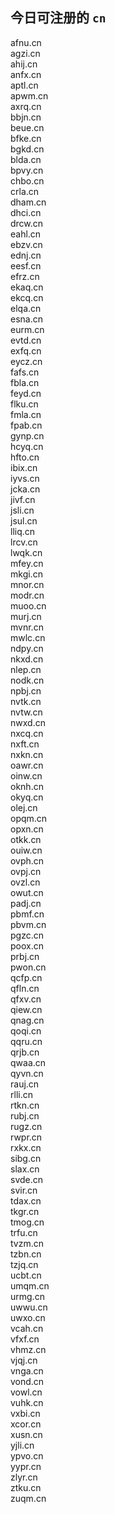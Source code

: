 
## 今日可注册的 `cn`
>
afnu.cn   
agzi.cn   
ahij.cn   
anfx.cn   
aptl.cn   
apwm.cn   
axrq.cn   
bbjn.cn   
beue.cn   
bfke.cn   
bgkd.cn   
blda.cn   
bpvy.cn   
chbo.cn   
crla.cn   
dham.cn   
dhci.cn   
drcw.cn   
eahl.cn   
ebzv.cn   
ednj.cn   
eesf.cn   
efrz.cn   
ekaq.cn   
ekcq.cn   
elqa.cn   
esna.cn   
eurm.cn   
evtd.cn   
exfq.cn   
eycz.cn   
fafs.cn   
fbla.cn   
feyd.cn   
flku.cn   
fmla.cn   
fpab.cn   
gynp.cn   
hcyq.cn   
hfto.cn   
ibix.cn   
iyvs.cn   
jcka.cn   
jivf.cn   
jsli.cn   
jsul.cn   
lliq.cn   
lrcv.cn   
lwqk.cn   
mfey.cn   
mkgi.cn   
mnor.cn   
modr.cn   
muoo.cn   
murj.cn   
mvnr.cn   
mwlc.cn   
ndpy.cn   
nkxd.cn   
nlep.cn   
nodk.cn   
npbj.cn   
nvtk.cn   
nvtw.cn   
nwxd.cn   
nxcq.cn   
nxft.cn   
nxkn.cn   
oawr.cn   
oinw.cn   
oknh.cn   
okyq.cn   
olej.cn   
opqm.cn   
opxn.cn   
otkk.cn   
ouiw.cn   
ovph.cn   
ovpj.cn   
ovzl.cn   
owut.cn   
padj.cn   
pbmf.cn   
pbvm.cn   
pgzc.cn   
poox.cn   
prbj.cn   
pwon.cn   
qcfp.cn   
qfln.cn   
qfxv.cn   
qiew.cn   
qnag.cn   
qoqi.cn   
qqru.cn   
qrjb.cn   
qwaa.cn   
qyvn.cn   
rauj.cn   
rlli.cn   
rtkn.cn   
rubj.cn   
rugz.cn   
rwpr.cn   
rxkx.cn   
sibg.cn   
slax.cn   
svde.cn   
svir.cn   
tdax.cn   
tkgr.cn   
tmog.cn   
trfu.cn   
tvzm.cn   
tzbn.cn   
tzjq.cn   
ucbt.cn   
umqm.cn   
urmg.cn   
uwwu.cn   
uwxo.cn   
vcah.cn   
vfxf.cn   
vhmz.cn   
vjqj.cn   
vnga.cn   
vond.cn   
vowl.cn   
vuhk.cn   
vxbi.cn   
xcor.cn   
xusn.cn   
yjli.cn   
ypvo.cn   
yypr.cn   
zlyr.cn   
ztku.cn   
zuqm.cn   

